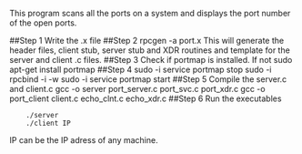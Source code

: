 This program scans all the ports on a system and displays the port number of the open ports.

##Step 1
Write the .x file 
##Step 2
		rpcgen -a port.x
This will generate the header files, client stub, server stub and XDR routines and template for the server and client .c files.
##Step 3
Check if portmap is installed. If not
		sudo apt-get install portmap
##Step 4
		sudo -i service portmap stop
		sudo -i rpcbind -i -w
		sudo -i service portmap start
##Step 5
Compile the server.c and client.c
		gcc -o server port_server.c port_svc.c port_xdr.c 
		gcc -o port_client client.c echo_clnt.c echo_xdr.c
##Step 6
Run the executables

		./server
		./client IP
		

IP can be the IP adress of any machine.
 
 
  
